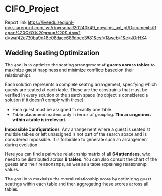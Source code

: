 # CIFO_Project

Report link
https://liveeduisegiunl-my.sharepoint.com/:w:/r/personal/20240549_novaims_unl_pt/Documents/Report%20CIfO%20group%20S.docx?d=waf42e720ba9d48e08dacc689dbee3981&csf=1&web=1&e=JOrHX4

## Wedding Seating Optimization
The goal is to optimize the seating arrangement of **guests across tables** to maximize guest
happiness and minimize conflicts based on their relationships.

Each solution represents a complete seating arrangement, specifying which guests are
seated at each table. These are the constraints that must be verified in every solution of the
search space (no object is considered a solution if it doesn’t comply with these):
- Each guest must be assigned to exactly one table.
- Table placement matters only in terms of grouping. **The arrangement within a table
is irrelevant.**

**Impossible Configurations**: Any arrangement where a guest is seated at multiple tables or
left unassigned is not part of the search space and is considered impossible. It is forbidden
to generate such an arrangement during evolution.

Here you can find a pairwise relationship matrix of all **64 attendees**, who need to be
distributed across **8 tables**. You can also consult the chart of the guests and their
relationships, as well as a table explaining relationship values.

The goal is to maximize the overall relationship score by optimizing guest seatings within
each table and then aggregating these scores across all tables.
